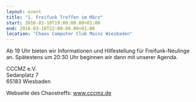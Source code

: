 ```yaml
---
layout: event
title: "1. Freifunk Treffen im März"
start: 2016-03-10T19:00:00.00+01:00
end: 2016-03-10T22:00:00.00+01:00
location: "Chaos Computer Club Mainz Wiesbaden"
---
```


Ab 19 Uhr bieten wir Informationen und Hilfestellung für Freifunk-Neulinge an.
Spätestens um 20:30 Uhr beginnen wir dann mit unserer Agenda.

CCCMZ e.V.<br>
Sedanplatz 7<br>
65183 Wiesbaden

Webseite des Chaostreffs: <a href="https://www.cccmz.de">www.cccmz.de</a>
